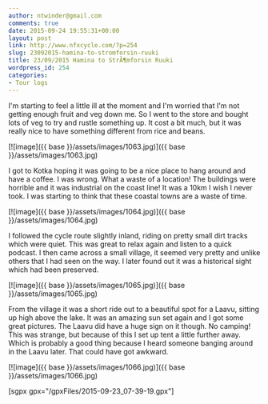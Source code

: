 ```yaml
---
author: ntwinder@gmail.com
comments: true
date: 2015-09-24 19:55:31+00:00
layout: post
link: http://www.nfxcycle.com/?p=254
slug: 23092015-hamina-to-stromforsin-ruuki
title: 23/09/2015 Hamina to StrÃ¶mforsin Ruuki
wordpress_id: 254
categories:
- Tour logs
---
```


I'm starting to feel a little ill at the moment and I'm worried that I'm not getting enough fruit and veg down me. So I went to the store and bought lots of veg to try and rustle something up. It cost a bit much, but it was really nice to have something different from rice and beans.

[![image]({{ base }}/assets/images/1063.jpg)]({{ base }}/assets/images/1063.jpg)



I got to Kotka hoping it was going to be a nice place to hang around and have a coffee. I was wrong. What a waste of a location! The buildings were horrible and it was industrial on the coast line! It was a 10km I wish I never took. I was starting to think that these coastal towns are a waste of time. 

[![image]({{ base }}/assets/images/1064.jpg)]({{ base }}/assets/images/1064.jpg)



I followed the cycle route slightly inland, riding on pretty small dirt tracks which were quiet. This was great to relax again and listen to a quick podcast. I then came across a small village, it seemed very pretty and unlike others that I had seen on the way. I later found out it was a historical sight which had been preserved.

[![image]({{ base }}/assets/images/1065.jpg)]({{ base }}/assets/images/1065.jpg)



From the village it was a short ride out to a beautiful spot for a Laavu, sitting up high above the lake. It was an amazing sun set again and I got some great pictures. The Laavu did have a huge sign on it though. No camping! This was strange, but because of this I set up tent a little further away. Which is probably a good thing because I heard someone banging around in the Laavu later. That could have got awkward.

[![image]({{ base }}/assets/images/1066.jpg)]({{ base }}/assets/images/1066.jpg)


[sgpx gpx="/gpxFiles/2015-09-23_07-39-19.gpx"]
